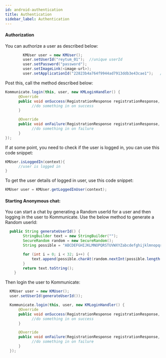 ```yaml
---
id: android-authentication
title: Authentication
sidebar_label: Authentication
---
```


#### Authorization
You can authorize a user as described below:
```java
        KMUser user = new KMUser();
        user.setUserId("reytum_01");  //unique userId
        user.setPassword("password");
        user.setImageLink(<image-url>);
        user.setApplicationId("22823b4a764f9944ad7913ddb3e43cae1");   //your application key
```
Post this, call the method described below:
```java
Kommunicate.login(this, user, new KMLoginHandler() {
      @Override
      public void onSuccess(RegistrationResponse registrationResponse, Context context) {
            //do something in on success
      }

      @Override
      public void onFailure(RegistrationResponse registrationResponse, Exception exception) {
            //do something in on failure
      }
});
```
If at some point, you need to check if the user is logged in, you can use this code snippet:
```java
KMUser.isLoggedIn(context){
      //user is logged in  
}
```
To get the user details of logged in user, use this code snippet:
```java
KMUser user = KMUser.getLoggedInUser(context);
```

#### Starting Anonymous chat:
You can start a chat by generating a Random userId for a user and then logging in the user to Kommunicate. Use the below method to generate a Random userId:
```java
  public String generateUserId() {
        StringBuilder text = new StringBuilder("");
        SecureRandom random = new SecureRandom();
        String possible = "ABCDEFGHIJKLMNOPQRSTUVWXYZabcdefghijklmnopqrstuvwxyz0123456789";

        for (int i = 0; i < 32; i++) {
            text.append(possible.charAt(random.nextInt(possible.length())));
        }
        return text.toString();
    }
```
Then login the user to Kommunicate:
```java
  KMUser user = new KMUser();
  user.setUserId(generateUserId());

  Kommunicate.login(this, user, new KMLoginHandler() {
      @Override
      public void onSuccess(RegistrationResponse registrationResponse, Context context) {
            //do something in on success
      }

      @Override
      public void onFailure(RegistrationResponse registrationResponse, Exception exception) {
            //do something in on failure
      }
  });
```
